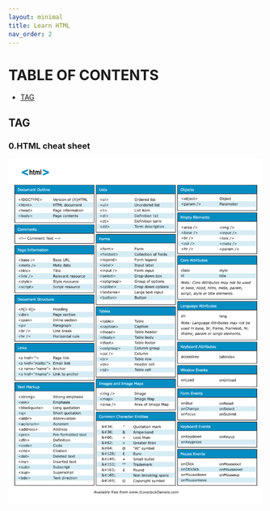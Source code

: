 ```yaml
---
layout: minimal
title: Learn HTML
nav_order: 2
---
```

# TABLE OF CONTENTS

* [TAG](#TAG)


## TAG

### 0.HTML cheat sheet

![](html-cheat-sheet.png)

